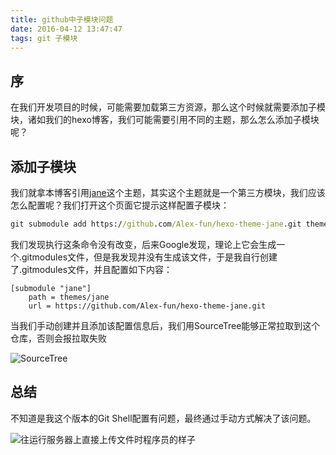 ```yaml
---
title: github中子模块问题
date: 2016-04-12 13:47:47
tags: git 子模块
---
```


## 序

在我们开发项目的时候，可能需要加载第三方资源，那么这个时候就需要添加子模块，诸如我们的hexo博客，我们可能需要引用不同的主题，那么怎么添加子模块呢？

## 添加子模块

我们就拿本博客引用[jane](https://github.com/Alex-fun/hexo-theme-jane/)这个主题，其实这个主题就是一个第三方模块，我们应该怎么配置呢？我们打开这个页面它提示这样配置子模块：

```cmd
git submodule add https://github.com/Alex-fun/hexo-theme-jane.git themes/jane
```

<!--more-->

我们发现执行这条命令没有改变，后来Google发现，理论上它会生成一个.gitmodules文件，但是我发现并没有生成该文件，于是我自行创建了.gitmodules文件，并且配置如下内容：

```text
[submodule "jane"]
    path = themes/jane
    url = https://github.com/Alex-fun/hexo-theme-jane.git
```

当我们手动创建并且添加该配置信息后，我们用SourceTree能够正常拉取到这个仓库，否则会报拉取失败

![SourceTree](1.png)

## 总结

不知道是我这个版本的Git Shell配置有问题，最终通过手动方式解决了该问题。

![往运行服务器上直接上传文件时程序员的样子](2.gif)




